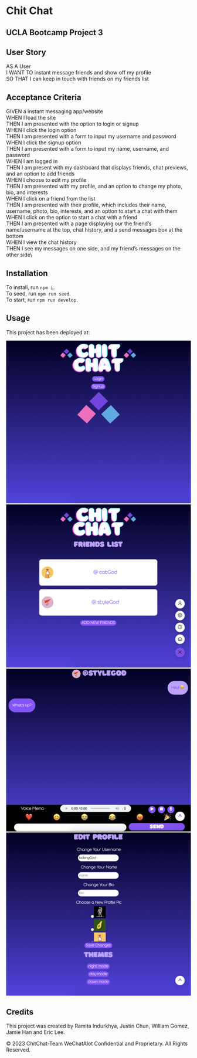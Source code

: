 # Chit Chat

## UCLA Bootcamp Project 3

## User Story
AS A User\
I WANT TO instant message friends and show off my profile\
SO THAT I can keep in touch with friends on my friends list

## Acceptance Criteria
GIVEN a instant messaging app/website\
WHEN I load the site\
THEN I am presented with the option to login or signup\
WHEN I click the login option\
THEN I am presented with a form to input my username and password\
WHEN I click the signup option\
THEN I am presented with a form to input  my name, username, and password\
WHEN I am logged in\
THEN I am present with my dashboard that displays friends, chat previews, and an option to add friends\
WHEN I choose to edit my profile\
THEN I am presented with my profile, and an option to change my photo, bio, and interests\
WHEN I click on a friend from the list\
THEN I am presented with their profile, which includes their name, username, photo, bio, interests, and an option to start a chat with them\
WHEN I click on the option to start a chat with a friend\
THEN I am presented with a page displaying our the friend’s name/username at the top, chat history, and a send messages box at the bottom\
WHEN I view the chat history\
THEN I see my messages on one side, and my friend’s messages on the other side\

## Installation

To install, run <code>npm i</code>.\
To seed, run <code>npm run seed</code>.\
To start, run <code>npm run develop</code>.

## Usage

This project has been deployed at:


<img src="./client/public/screenshots/chitchat-screenshot-1.png" alt="screenshot-1">

<img src="./client/public/screenshots/chitchat-screenshot-2.png" alt="screenshot-2">

<img src="./client/public/screenshots/chitchat-screenshot-3.png" alt="screenshot-3">

<img src="./client/public/screenshots/chitchat-screenshot-4.png" alt="screenshot-4">

## Credits

This project was created by Ramita Indurkhya, Justin Chun, William Gomez, Jamie Han and Eric Lee.

© 2023 ChitChat-Team WeChatAlot Confidential and Proprietary. All Rights Reserved.
